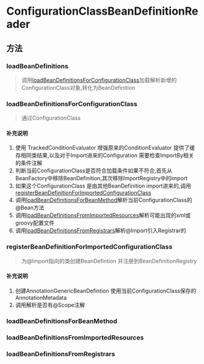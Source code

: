 #  ConfigurationClassBeanDefinitionReader

## 方法
### loadBeanDefinitions
> 调用[loadBeanDefinitionsForConfigurationClass](#loadBeanDefinitionsForConfigurationClass)加载解析新增的ConfigurationClass对象,转化为BeanDefinition


### loadBeanDefinitionsForConfigurationClass
>通过ConfigurationClass
#### 补充说明
1. 使用 TrackedConditionEvaluator 增强原来的ConditionEvaluator 提供了缓存相同类结果,以及对于Import进来的Configuration 需要检查ImportBy相关的条件注解
2. 判断当前ConfigurationClass是否符合加载条件如果不符合,首先从BeanFactory中移除BeanDefinition,其次移除ImportRegistry中的import
3. 如果这个ConfigurationClass 是由其他BeanDefinition import进来的,调用[registerBeanDefinitionForImportedConfigurationClass](#registerBeanDefinitionForImportedConfigurationClass)
4. 调用[loadBeanDefinitionsForBeanMethod](#loadBeanDefinitionsForBeanMethod)解析当前ConfigurationClass的@Bean方法
5. 调用[loadBeanDefinitionsFromImportedResources](#loadBeanDefinitionsFromImportedResources)解析可能出现的xml或groovy配置文件
6. 调用[loadBeanDefinitionsFromRegistrars](#loadBeanDefinitionsFromRegistrars)解析@Import引入Registrar的
### registerBeanDefinitionForImportedConfigurationClass
> 为@Import指向的类创建BeanDefintion 并注册到BeanDefinitionRegistry
#### 补充说明
1. 创建AnnotationGenericBeanDefintion 使用当前ConfigurationClass保存的AnnotationMetadata
2. 调用[](#)解析是否有@Scope注解

### loadBeanDefinitionsForBeanMethod
### loadBeanDefinitionsFromImportedResources
### loadBeanDefinitionsFromRegistrars
